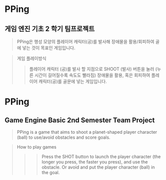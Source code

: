 # PPing
## 게임 엔진 기초 2 학기 팀프로젝트
> PPing은 행성 모양의 플레이어 캐릭터(공)를 발사해 장애물을 활용/회피하여 골에 넣는 것이 목표인 게임입니다.

> 게임 플레이방식 
>> 플레이어 캐릭터 (공)를 발사 할 지점으로 SHOOT (발사) 버튼을 눌러 (누른 시간이 길어질수록 속도도 빨라짐) 장애물을 활용,
>> 혹은 회피하여 플레이어 캐릭터(공)를 골문에 넣는 게임입니다.

# PPing
## Game Engine Basic 2nd Semester Team Project
> PPing is a game that aims to shoot a planet-shaped player character (ball) to use/avoid obstacles and score goals.

> How to play games
>>> Press the SHOT button to launch the player character (the longer you press, the faster you press), and use the obstacle.
>>> Or avoid and put the player character (ball) in the goal.
